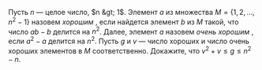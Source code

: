 Пусть $n$ —  целое число, $n &gt; 1$. Элемент $a$ из множества 
$M=\{1, 2, \dots, n^2-1\}$ назовем  <i> хорошим </i> , если найдется элемент $b$ 
из $M$ такой, что число $ab-b$ делится на $n^2$. Далее, элемент $a$ назовем 
 <i> очень хорошим </i> , если $a^2-a$ делится на $n^2$. Пусть $g$ и $v$ —  число 
хороших и число очень хороших элементов в $M$ соответственно.
Докажите, что $v^2+ v\leq g\leq n^2-n$.